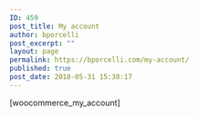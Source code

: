 ```yaml
---
ID: 459
post_title: My account
author: bporcelli
post_excerpt: ""
layout: page
permalink: https://bporcelli.com/my-account/
published: true
post_date: 2018-05-31 15:38:17
---
```

[woocommerce_my_account]